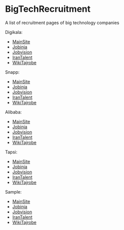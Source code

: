 # BigTechRecruitment
A list of recruitment pages of big technology companies

Digikala:

- [MainSite](https://careers.digikala.com/positions/)
- [Jobinja](https://jobinja.ir/companies/digikala/jobs)
- [Jobvision](https://jobvision.ir/companies/412/%D8%A7%D8%B3%D8%AA%D8%AE%D8%AF%D8%A7%D9%85-%D8%AF%DB%8C%D8%AC%DB%8C-%DA%A9%D8%A7%D9%84%D8%A7)
- [IranTalent](https://www.irantalent.com/company/digikala/858d0137-6e3d-4e9d-9b61-46aae3bb1765/job-positions)
- [WikiTajrobe](https://tajrobe.wiki/company/digikala)

Snapp:

- [MainSite](https://career.snapp.ir/)
- [Jobinja](https://jobinja.ir/companies/snapp/jobs)
- [Jobvision](https://jobvision.ir/companies/280/%D8%A7%D8%B3%D8%AA%D8%AE%D8%AF%D8%A7%D9%85-%D8%A7%D8%B3%D9%86%D9%BE)
- [IranTalent](https://www.irantalent.com/company/snapp/ca8af3e1-023c-47c7-9750-ff7635f545bf/job-positions)
- [WikiTajrobe](https://tajrobe.wiki/company/snapp)

Alibaba:

- [MainSite](https://www.alibaba.ir/jobs)
- [Jobinja](https://jobinja.ir/companies/alibaba/jobs)
- [Jobvision](https://jobvision.ir/companies/90/%D8%A7%D8%B3%D8%AA%D8%AE%D8%AF%D8%A7%D9%85-%D8%B4%D8%B1%DA%A9%D8%AA-%D8%B3%D9%81%D8%B1%D9%87%D8%A7%DB%8C-%D8%B9%D9%84%DB%8C-%D8%A8%D8%A7%D8%A8%D8%A7)
- [IranTalent](https://www.irantalent.com/company/alibabagroup/35279c16-3851-4a8b-9554-dd2ff0ab8e28/job-positions)
- [WikiTajrobe](https://tajrobe.wiki/company/alibaba)

Tapsi:
  
- [MainSite](https://careers.tapsi.ir/)
- [Jobinja](https://jobinja.ir/companies/tap30-1/jobs)
- [Jobvision](https://jobvision.ir/companies/1154/%D8%A7%D8%B3%D8%AA%D8%AE%D8%AF%D8%A7%D9%85-%D8%AA%D9%BE%D8%B3%DB%8C)
- [IranTalent](https://www.irantalent.com/company/tapsi/f486fb6d-770b-4243-aa18-498aa11ea583/job-positions)
- [WikiTajrobe](https://tajrobe.wiki/company/Tapsi)


Sample:

- [MainSite]()
- [Jobinja]()
- [Jobvision]()
- [IranTalent]()
- [WikiTajrobe]()
